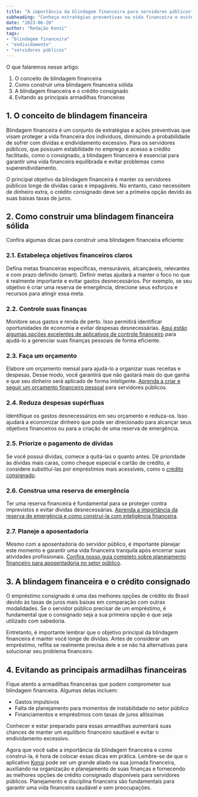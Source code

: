 ```yaml
---
title: "A importância da blindagem financeira para servidores públicos"
subheading: "Conheça estratégias preventivas na vida financeira e evite o endividamento"
date: "2023-06-20"
author: "Redação Konsi"
tags:
- "blindagem financeira"
- "endividamento"
- "servidores públicos"
---
```


O que falaremos nesse artigo:
1. O conceito de blindagem financeira
2. Como construir uma blindagem financeira sólida
3. A blindagem financeira e o crédito consignado
4. Evitando as principais armadilhas financeiras

## 1. O conceito de blindagem financeira

Blindagem financeira é um conjunto de estratégias e ações preventivas que visam proteger a vida financeira dos indivíduos, diminuindo a probabilidade de sofrer com dívidas e endividamento excessivo. Para os servidores públicos, que possuem estabilidade no emprego e acesso a crédito facilitado, como o consignado, a blindagem financeira é essencial para garantir uma vida financeira equilibrada e evitar problemas como superendividamento.

O principal objetivo da blindagem financeira é manter os servidores públicos longe de dívidas caras e impagáveis. No entanto, caso necessitem de dinheiro extra, o crédito consignado deve ser a primeira opção devido às suas baixas taxas de juros.

## 2. Como construir uma blindagem financeira sólida

Confira algumas dicas para construir uma blindagem financeira eficiente:

### 2.1. Estabeleça objetivos financeiros claros

Defina metas financeiras específicas, mensuráveis, alcançáveis, relevantes e com prazo definido (smart). Definir metas ajudará a manter o foco no que é realmente importante e evitar gastos desnecessários. Por exemplo, se seu objetivo é criar uma reserva de emergência, direcione seus esforços e recursos para atingir essa meta.

### 2.2. Controle suas finanças

Monitore seus gastos e renda de perto. Isso permitirá identificar oportunidades de economia e evitar despesas desnecessárias. [Aqui estão algumas opções excelentes de aplicativos de controle financeiro](https://konsi.com.br/postagens/aplicativo-de-controle-financeiro-confira-otimas-opcoes) para ajudá-lo a gerenciar suas finanças pessoais de forma eficiente.

### 2.3. Faça um orçamento

Elabore um orçamento mensal para ajudá-lo a organizar suas receitas e despesas. Desse modo, você garantirá que não gastará mais do que ganha e que seu dinheiro será aplicado de forma inteligente. [Aprenda a criar e seguir um orçamento financeiro pessoal](https://konsi.com.br/postagens/como-criar-e-seguir-um-oramento-financeiro-pessoal-para-servidores-pblicos) para servidores públicos.

### 2.4. Reduza despesas supérfluas

Identifique os gastos desnecessários em seu orçamento e reduza-os. Isso ajudará a economizar dinheiro que pode ser direcionado para alcançar seus objetivos financeiros ou para a criação de uma reserva de emergência.

### 2.5. Priorize o pagamento de dívidas

Se você possui dívidas, comece a quitá-las o quanto antes. Dê prioridade às dívidas mais caras, como cheque especial e cartão de crédito, e considere substituí-las por empréstimos mais acessíveis, como o [crédito consignado](https://konsi.com.br/postagens/crdito-consignado-saiba-como-torn-lo-uma-aliada-na-conquista-do-sonho-da-casa-prpria).

### 2.6. Construa uma reserva de emergência

Ter uma reserva financeira é fundamental para se proteger contra imprevistos e evitar dívidas desnecessárias. [Aprenda a importância da reserva de emergência e como construí-la com inteligência financeira](https://konsi.com.br/postagens/a-importncia-da-reserva-de-emergncia-e-como-constru-la-com-inteligncia-financeira).

### 2.7. Planeje a aposentadoria

Mesmo com a aposentadoria do servidor público, é importante planejar este momento e garantir uma vida financeira tranquila após encerrar suas atividades profissionais. [Confira nosso guia completo sobre planejamento financeiro para aposentadoria no setor público](https://konsi.com.br/postagens/planejamento-financeiro-para-aposentadoria-no-setor-pblico).

## 3. A blindagem financeira e o crédito consignado

O empréstimo consignado é uma das melhores opções de crédito do Brasil devido às taxas de juros mais baixas em comparação com outras modalidades. Se o servidor público precisar de um empréstimo, é fundamental que o consignado seja a sua primeira opção e que seja utilizado com sabedoria.

Entretanto, é importante lembrar que o objetivo principal da blindagem financeira é manter você longe de dívidas. Antes de considerar um empréstimo, reflita se realmente precisa dele e se não há alternativas para solucionar seu problema financeiro.

## 4. Evitando as principais armadilhas financeiras

Fique atento a armadilhas financeiras que podem comprometer sua blindagem financeira. Algumas delas incluem:

- Gastos impulsivos
- Falta de planejamento para momentos de instabilidade no setor público
- Financiamentos e empréstimos com taxas de juros altíssimas

Conhecer e estar preparado para essas armadilhas aumentará suas chances de manter um equilíbrio financeiro saudável e evitar o endividamento excessivo. 

Agora que você sabe a importância da blindagem financeira e como construí-la, é hora de colocar essas dicas em prática. Lembre-se de que o aplicativo [Konsi](https://konsi.com.br/download) pode ser um grande aliado na sua jornada financeira, auxiliando na organização e planejamento de suas finanças e fornecendo as melhores opções de crédito consignado disponíveis para servidores públicos. Planejamento e disciplina financeira são fundamentais para garantir uma vida financeira saudável e sem preocupações.